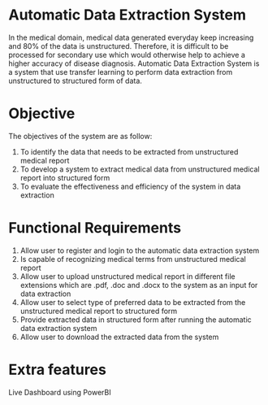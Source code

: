 # Automatic Data Extraction System
In the medical domain, medical data generated everyday keep increasing and 80% of the data is unstructured. Therefore, it is difficult to be processed for secondary use which would otherwise help to achieve a higher accuracy of disease diagnosis. Automatic Data Extraction System is a system that use transfer learning to perform data extraction from unstructured to structured form of data. 

# Objective
The objectives of the system are as follow:
1.	To identify the data that needs to be extracted from unstructured medical report 
2.	To develop a system to extract medical data from unstructured medical report into structured form
3.	To evaluate the effectiveness and efficiency of the system in data extraction

# Functional Requirements
1.	Allow user to register and login to the automatic data extraction system
2.	Is capable of recognizing medical terms from unstructured medical report
3.	Allow user to upload unstructured medical report in different file extensions which are .pdf, .doc and .docx to the system as an input for data extraction
4.	Allow user to select type of preferred data to be extracted from the unstructured medical report to structured form
5.	Provide extracted data in structured form after running the automatic data extraction system
6.	Allow user to download the extracted data from the system

# Extra features
Live Dashboard using PowerBI

 
 
